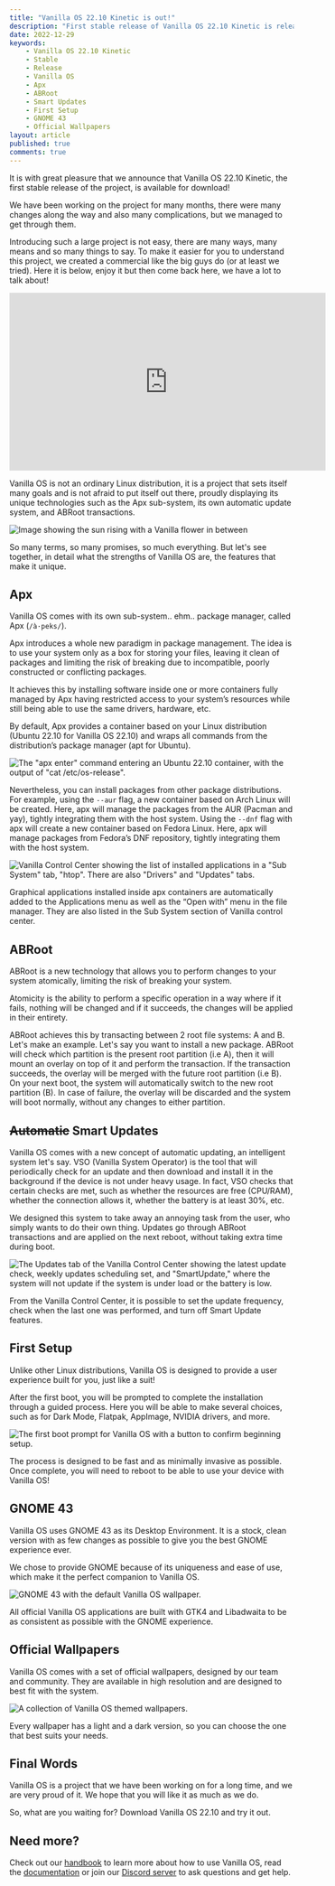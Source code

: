 ```yaml
---
title: "Vanilla OS 22.10 Kinetic is out!"
description: "First stable release of Vanilla OS 22.10 Kinetic is released."
date: 2022-12-29
keywords:
    - Vanilla OS 22.10 Kinetic
    - Stable
    - Release
    - Vanilla OS
    - Apx
    - ABRoot
    - Smart Updates
    - First Setup
    - GNOME 43
    - Official Wallpapers
layout: article
published: true
comments: true
---
```


It is with great pleasure that we announce that Vanilla OS 22.10 Kinetic, the 
first stable release of the project, is available for download!

We have been working on the project for many months, there were many changes 
along the way and also many complications, but we managed to get through them.

Introducing such a large project is not easy, there are many ways, many means 
and so many things to say. To make it easier for you to understand this project,
we created a commercial like the big guys do (or at least we tried). Here it 
is below, enjoy it but then come back here, we have a lot to talk about!

<div class="video">
    <iframe src="https://www.youtube.com/embed/aDvIJ_Hu90Y?controls=0" allowfullscreen="" frameborder="0" height="315" width="560"> </iframe>
</div>

Vanilla OS is not an ordinary Linux distribution, it is a project that sets
itself many goals and is not afraid to put itself out there, proudly displaying
its unique technologies such as the Apx sub-system, its own automatic update
system, and ABRoot transactions.

![Image showing the sun rising with a Vanilla flower in between](/uploads/vanilla-os-stable-illustration.webp)

So many terms, so many promises, so much everything. But let's see together, in
detail what the strengths of Vanilla OS are, the features that make it unique.

## Apx

Vanilla OS comes with its own sub-system.. ehm.. package manager, called Apx
(`/à·peks/`).

Apx introduces a whole new paradigm in package management. The idea is to use
your system only as a box for storing your files, leaving it clean of packages
and limiting the risk of breaking due to incompatible, poorly constructed or
conflicting packages.

It achieves this by installing software inside one or more containers fully
managed by Apx having restricted access to your system’s resources while still
being able to use the same drivers, hardware, etc.

By default, Apx provides a container based on your Linux distribution (Ubuntu
22.10 for Vanilla OS 22.10) and wraps all commands from the distribution’s
package manager (apt for Ubuntu).

![The "apx enter" command entering an Ubuntu 22.10 container, with the output of "cat /etc/os-release".](/uploads/vanilla-os-apx.png)

Nevertheless, you can install packages from other package distributions. For
example, using the `--aur` flag, a new container based on Arch Linux will be
created. Here, apx will manage the packages from the AUR (Pacman and yay),
tightly integrating them with the host system. Using the `--dnf` flag with apx
will create a new container based on Fedora Linux. Here, apx will manage
packages from Fedora’s DNF repository, tightly integrating them with the host
system.

![Vanilla Control Center showing the list of installed applications in a "Sub System" tab, "htop". There are also "Drivers" and "Updates" tabs.](/uploads/vanilla-os-apx-control-center.png)

Graphical applications installed inside apx containers are automatically added
to the Applications menu as well as the “Open with” menu in the file manager.
They are also listed in the Sub System section of Vanilla control center.

## ABRoot

ABRoot is a new technology that allows you to perform changes to your system
atomically, limiting the risk of breaking your system.

Atomicity is the ability to perform a specific operation in a way where if it
fails, nothing will be changed and if it succeeds, the changes will be
applied in their entirety.

ABRoot achieves this by transacting between 2 root file systems: A and B. Let's
make an example. Let's say you want to install a new package. ABRoot will check
which partition is the present root partition (i.e A), then it will mount an
overlay on top of it and perform the transaction. If the transaction succeeds,
the overlay will be merged with the future root partition (i.e B). On your
next boot, the system will automatically switch to the new root partition (B).
In case of failure, the overlay will be discarded and the system will boot
normally, without any changes to either partition.

## ~~Automatic~~ Smart Updates

Vanilla OS comes with a new concept of automatic updating, an intelligent
system let's say. VSO (Vanilla System Operator) is the tool that will
periodically check for an update and then download and install it in the
background if the device is not under heavy usage. In fact, VSO checks that
certain checks are met, such as whether the resources are free (CPU/RAM),
whether the connection allows it, whether the battery is at least 30%, etc.

We designed this system to take away an annoying task from the user, who
simply wants to do their own thing. Updates go through ABRoot transactions and
are applied on the next reboot, without taking extra time during boot.

![The Updates tab of the Vanilla Control Center showing the latest update check, weekly updates scheduling set, and "SmartUpdate," where the system will not update if the system is under load or the battery is low.](/uploads/vanilla-os-updates.png)

From the Vanilla Control Center, it is possible to set the update frequency,
check when the last one was performed, and turn off Smart Update features.

## First Setup

Unlike other Linux distributions, Vanilla OS is designed to provide a user
experience built for you, just like a suit!

After the first boot, you will be prompted to complete the installation through
a guided process. Here you will be able to make several choices, such as for
Dark Mode, Flatpak, AppImage, NVIDIA drivers, and more.

![The first boot prompt for Vanilla OS with a button to confirm beginning setup.](/uploads/vanilla-os-first-setup.png)

The process is designed to be fast and as minimally invasive as possible. Once
complete, you will need to reboot to be able to use your device with Vanilla OS!

## GNOME 43

Vanilla OS uses GNOME 43 as its Desktop Environment. It is a stock, clean
version with as few changes as possible to give you the best GNOME experience
ever.

We chose to provide GNOME because of its uniqueness and ease of use, which make
it the perfect companion to Vanilla OS.

![GNOME 43 with the default Vanilla OS wallpaper.](/uploads/vanilla-os-gnome.png)

All official Vanilla OS applications are built with GTK4 and Libadwaita to be
as consistent as possible with the GNOME experience.

## Official Wallpapers

Vanilla OS comes with a set of official wallpapers, designed by our team and
community. They are available in high resolution and are designed to best fit
with the system.

![A collection of Vanilla OS themed wallpapers.](/uploads/vanilla-os-backgrounds.png)

Every wallpaper has a light and a dark version, so you can choose the one that
best suits your needs.

## Final Words

Vanilla OS is a project that we have been working on for a long time, and we
are very proud of it. We hope that you will like it as much as we do.

So, what are you waiting for? Download Vanilla OS 22.10 and try it out.

## Need more?

Check out our [handbook](https://handbook.vanillaos.org) to learn more about
how to use Vanilla OS, read the [documentation](https://documentation.vanillaos.org)
or join our [Discord server](https://discord.gg/3cD2Q7Ht3S) to ask questions
and get help.
